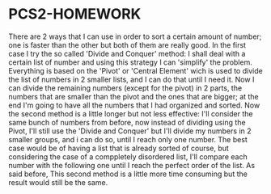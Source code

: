 # PCS2-HOMEWORK
There are 2 ways that I can use in order to sort a certain amount of number; one is faster than the other but both of them are really good. In the first case I try the so called 'Divide and Conquer' method: I shall deal with a certain list of number and using this strategy I can 'simplify' the problem. Everything is based on the 'Pivot' or 'Central Element' wich is used to divide the list of numbers in 2 smaller lists, and I can do that until I need it. Now I can divide the remaining numbers (except for the pivot) in 2 parts, the numbers that are smaller than the pivot and the ones that are bigger; at the end I'm going to have all the numbers that I  had organized and sorted. Now the second method is a little longer but not less effective: I'll consider the same bunch of  numbers from before, now instead of dividing using the Pivot, I'll still use the 'Divide and Conquer' but I'll divide my numbers in 2 smaller groups, and i can do so, until I reach only one number. The best case would be of having a list that is already sorted of course, but considering the case of a comppletely disordered list, I'll compare each number with the following one until I reach the perfect order of the list. As said before, This second method is a little more time consuming but the result would still be the same. 
